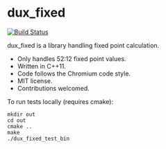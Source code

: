# dux_fixed

[![Build Status](https://api.travis-ci.org/jyaif/dux_fixed.svg)](https://travis-ci.org/jyaif/dux_fixed)

dux_fixed is a library handling fixed point calculation.

* Only handles 52:12 fixed point values.
* Written in C++11.
* Code follows the Chromium code style.
* MIT license.
* Contributions welcomed.

To run tests locally (requires cmake):

```
mkdir out
cd out
cmake ..
make
./dux_fixed_test_bin
```
